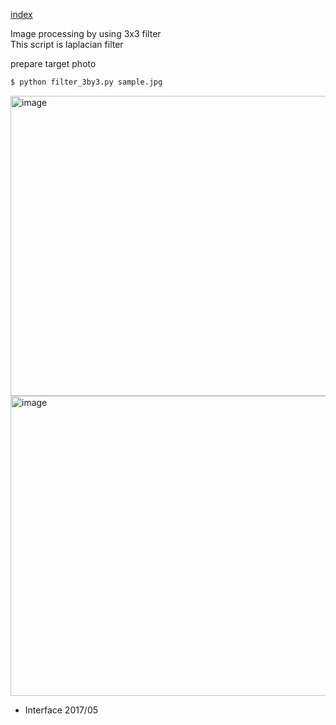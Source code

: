 [index](./index.md)




Image processing by using 3x3 filter  
This script is laplacian filter


prepare target photo


```sh
$ python filter_3by3.py sample.jpg
```


<img src="https://raw.githubusercontent.com/wiki/karaage0703/python-image-processing/0002.jpg" alt="image" width="640" height="480">




<img src="https://raw.githubusercontent.com/wiki/karaage0703/python-image-processing/0010.jpg" alt="image" width="640" height="480">


- Interface 2017/05
